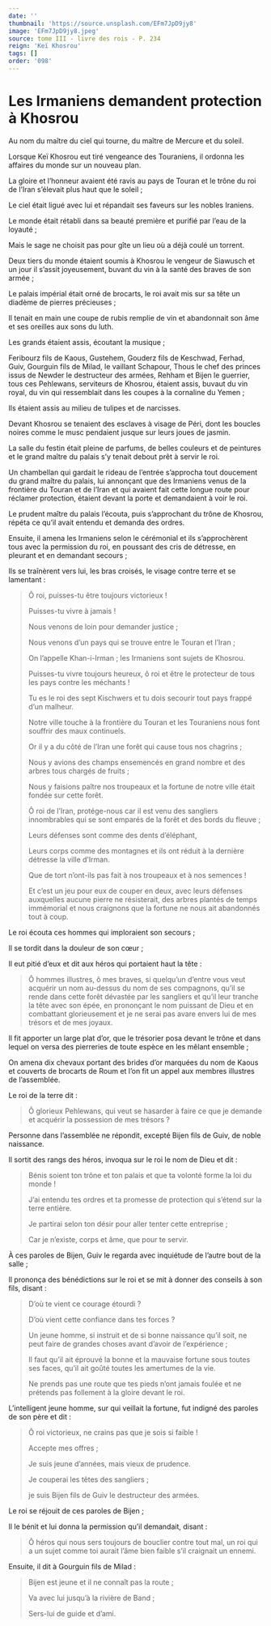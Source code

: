 ```yaml
---
date: ''
thumbnail: 'https://source.unsplash.com/EFm7JpD9jy8'
image: 'EFm7JpD9jy8.jpeg'
source: tome III - livre des rois - P. 234
reign: 'Keï Khosrou'
tags: []
order: '098'
---
```


# Les Irmaniens demandent protection à Khosrou

Au nom du maître du ciel qui tourne, du maître de Mercure et du soleil.

Lorsque Keï Khosrou eut tiré vengeance des Touraniens, il ordonna les affaires du monde sur un nouveau plan.

La gloire et l’honneur avaient été ravis au pays de Touran et le trône du roi de l’Iran s’élevait plus haut que le soleil ;

Le ciel était ligué avec lui et répandait ses faveurs sur les nobles Iraniens.

Le monde était rétabli dans sa beauté première et purifié par l’eau de la loyauté ;

Mais le sage ne choisit pas pour gîte un lieu où a déjà coulé un torrent.

Deux tiers du monde étaient soumis à Khosrou le vengeur de Siawusch et un jour il s’assit joyeusement, buvant du vin à la santé des braves de son armée ;

Le palais impérial était orné de brocarts, le roi avait mis sur sa tête un diadème de pierres précieuses ;

Il tenait en main une coupe de rubis remplie de vin et abandonnait son âme et ses oreilles aux sons du luth.

Les grands étaient assis, écoutant la musique ;

Feribourz fils de Kaous, Gustehem, Gouderz fils de Keschwad, Ferhad, Guiv, Gourguin fils de Milad, le vaillant Schapour, Thous le chef des princes issus de Newder le destructeur des armées, Rehham et Bijen le guerrier, tous ces Pehlewans, serviteurs de Khosrou, étaient assis, buvaut du vin royal, du vin qui ressemblait dans les coupes à la cornaline du Yemen ;

Ils étaient assis au milieu de tulipes et de narcisses.

Devant Khosrou se tenaient des esclaves à visage de Péri, dont les boucles noires comme le musc pendaient jusque sur leurs joues de jasmin.

La salle du festin était pleine de parfums, de belles couleurs et de peintures et le grand maître du palais s’y tenait debout prêt à servir le roi.

Un chambellan qui gardait le rideau de l’entrée s’approcha tout doucement du grand maître du palais, lui annonçant que des Irmaniens venus de la frontière du Touran et de l’Iran et qui avaient fait cette longue route pour réclamer protection, étaient devant la porte et demandaient à voir le roi.

Le prudent maître du palais l’écouta, puis s’approchant du trône de Khosrou, répéta ce qu’il avait entendu et demanda des ordres.

Ensuite, il amena les Irmaniens selon le cérémonial et ils s’approchèrent tous avec la permission du roi, en poussant des cris de détresse, en pleurant et en demandant secours ;

Ils se traînèrent vers lui, les bras croisés, le visage contre terre et se lamentant :

> Ô roi, puisses-tu être toujours victorieux !
>
> Puisses-tu vivre à jamais !
>
> Nous venons de loin pour demander justice ;
>
> Nous venons d’un pays qui se trouve entre le Touran et l’Iran ;
>
> On l’appelle Khan-i-Irman ; les Irmaniens sont sujets de Khosrou.
>
> Puisses-tu vivre toujours heureux, ô roi et être le protecteur de tous les pays contre les méchants !
>
> Tu es le roi des sept Kischwers et tu dois secourir tout pays frappé d’un malheur.
>
> Notre ville touche à la frontière du Touran et les Touraniens nous font souffrir des maux continuels.
>
> Or il y a du côté de l’Iran une forêt qui cause tous nos chagrins ;
>
> Nous y avions des champs ensemencés en grand nombre et des arbres tous chargés de fruits ;
>
> Nous y faisions paître nos troupeaux et la fortune de notre ville était fondée sur cette forêt.
>
> Ô roi de l’Iran, protége-nous car il est venu des sangliers innombrables qui se sont emparés de la forêt et des bords du fleuve ;
>
> Leurs défenses sont comme des dents d’éléphant,
>
> Leurs corps comme des montagnes et ils ont réduit à la dernière détresse la ville d’Irman.
>
> Que de tort n’ont-ils pas fait à nos troupeaux et à nos semences !
>
> Et c’est un jeu pour eux de couper en deux, avec leurs défenses auxquelles aucune pierre ne résisterait, des arbres plantés de temps immémorial et nous craignons que la fortune ne nous ait abandonnés tout à coup.

Le roi écouta ces hommes qui imploraient son secours ;

Il se tordit dans la douleur de son cœur ;

Il eut pitié d’eux et dit aux héros qui portaient haut la tête :

> Ô hommes illustres, ô mes braves, si quelqu’un d’entre vous veut acquérir un nom au-dessus du nom de ses compagnons, qu’il se rende dans cette forêt dévastée par les sangliers et qu’il leur tranche la tête avec son épée, en prononçant le nom puissant de Dieu et en combattant glorieusement et je ne serai pas avare envers lui de mes trésors et de mes joyaux.

Il fit apporter un large plat d’or, que le trésorier posa devant le trône et dans lequel on versa des pierreries de toute espèce en les mêlant ensemble ;

On amena dix chevaux portant des brides d’or marquées du nom de Kaous et couverts de brocarts de Roum et l’on fit un appel aux membres illustres de l’assemblée.

Le roi de la terre dit :

> Ô glorieux Pehlewans, qui veut se hasarder à faire ce que je demande et acquérir la possession de mes trésors ?

Personne dans l’assemblée ne répondit, excepté Bijen fils de Guiv, de noble naissance.

Il sortit des rangs des héros, invoqua sur le roi le nom de Dieu et dit :

> Bénis soient ton trône et ton palais et que ta volonté forme la loi du monde !
>
> J’ai entendu tes ordres et ta promesse de protection qui s’étend sur la terre entière.
>
> Je partirai selon ton désir pour aller tenter cette entreprise ;
>
> Car je n’existe, corps et âme, que pour te servir.

À ces paroles de Bijen, Guiv le regarda avec inquiétude de l’autre bout de la salle ;

Il prononça des bénédictions sur le roi et se mit à donner des conseils à son fils, disant :

> D’où te vient ce courage étourdi ?
>
> D’où vient cette confiance dans tes forces ?
>
> Un jeune homme, si instruit et de si bonne naissance qu’il soit, ne peut faire de grandes choses avant d’avoir de l’expérience ;
>
> Il faut qu’il ait éprouvé la bonne et la mauvaise fortune sous toutes ses faces, qu’il ait goûté toutes les amertumes de la vie.
>
> Ne prends pas une route que tes pieds n’ont jamais foulée et ne prétends pas follement à la gloire devant le roi.

L’intelligent jeune homme, sur qui veillait la fortune, fut indigné des paroles de son père et dit :

> Ô roi victorieux, ne crains pas que je sois si faible !
>
> Accepte mes offres ;
>
> Je suis jeune d’années, mais vieux de prudence.
>
> Je couperai les têtes des sangliers ;
>
> je suis Bijen fils de Guiv le destructeur des armées.

Le roi se réjouit de ces paroles de Bijen ;

Il le bénit et lui donna la permission qu’il demandait, disant :

> Ô héros qui nous sers toujours de bouclier contre tout mal, un roi qui a un sujet comme toi aurait l’âme bien faible s’il craignait un ennemi.

Ensuite, il dit à Gourguin fils de Milad :

> Bijen est jeune et il ne connaît pas la route ;
>
> Va avec lui jusqu’à la rivière de Band ;
>
> Sers-lui de guide et d’ami.
